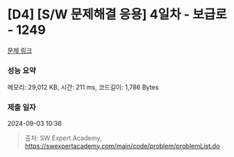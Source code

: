 # [D4] [S/W 문제해결 응용] 4일차 - 보급로 - 1249 

[문제 링크](https://swexpertacademy.com/main/code/problem/problemDetail.do?contestProbId=AV15QRX6APsCFAYD) 

### 성능 요약

메모리: 29,012 KB, 시간: 211 ms, 코드길이: 1,786 Bytes

### 제출 일자

2024-09-03 10:36



> 출처: SW Expert Academy, https://swexpertacademy.com/main/code/problem/problemList.do